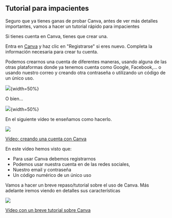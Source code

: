 ## Tutorial para impacientes

Seguro que ya tienes ganas de probar Canva, antes de ver más detalles importantes, vamos a hacer un tutorial rápido para impacientes

Si tienes cuenta en Canva, tienes que crear una.

Entra en [Canva](https://www.canva.com/) y haz clic en "Registrarse" si eres nuevo. Completa la información necesaria para crear tu cuenta.

Podemos crearnos una cuenta de diferentes maneras, usando alguna de las otras plataformas donde ya tenemos cuenta como Google, Facebook,... o usando nuestro correo y creando otra contraseña o utilizando un código de un único uso.

![](https://github.com/javacasm/Iniciacion-Herramientas-Digitales-Aula/blob/main/images/Canva_login0.png?raw=true){width=50%}

O bien...

![](https://github.com/javacasm/Iniciacion-Herramientas-Digitales-Aula/blob/main/images/canva_login1.png?raw=true){width=50%}

En el siguiente vídeo te enseñamos como hacerlo.

[![](https://github.com/javacasm/Iniciacion-Herramientas-Digitales-Aula/blob/main/images/portada-2.2.creando-cuenta.png?raw=true)](https://drive.google.com/file/d/1N9PeQE1tsO9rvVCdVmbY3EyBYPRVCKgv/view?usp=drivesdk)

[Vídeo: creando una cuenta con Canva](https://drive.google.com/file/d/1N9PeQE1tsO9rvVCdVmbY3EyBYPRVCKgv/view?usp=drivesdk)

En este vídeo hemos visto que:

* Para usar Canva debemos registrarnos
* Podemos usar nuestra cuenta en de las redes sociales,
* Nuestro email y contraseña 
* Un código numérico de un único uso


Vamos a hacer un breve repaso/tutorial sobre el uso de Canva. Más adelante iremos viendo en detalles sus características

[![](https://github.com/javacasm/Iniciacion-Herramientas-Digitales-Aula/blob/main/images/portada-2.2.Comenzando-canva.png?raw=true)](https://drive.google.com/file/d/1gvzqXifWyvwCPW8JqRGOtimbOMMtGsqk/view?usp=sharing)

[Vídeo con un breve tutorial sobre Canva](https://drive.google.com/file/d/1gvzqXifWyvwCPW8JqRGOtimbOMMtGsqk/view?usp=sharing)